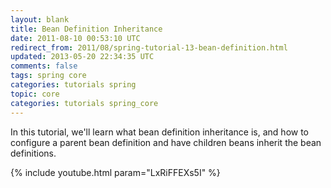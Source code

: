 ```yaml
---           
layout: blank
title: Bean Definition Inheritance
date: 2011-08-10 00:53:10 UTC
redirect_from: 2011/08/spring-tutorial-13-bean-definition.html
updated: 2013-05-20 22:34:35 UTC
comments: false
tags: spring core
categories: tutorials spring
topic: core
categories: tutorials spring_core
---
```


In this tutorial, we'll learn what bean definition inheritance is, and how to configure a parent bean definition and have children beans inherit the bean definitions. 

{% include youtube.html param="LxRiFFEXs5I" %}
